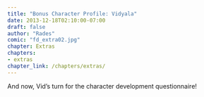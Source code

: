 ```yaml
---
title: "Bonus Character Profile: Vidyala"
date: 2013-12-18T02:10:00-07:00
draft: false
author: "Rades"
comic: "fd_extra02.jpg"
chapter: Extras
chapters:
- extras
chapter_link: /chapters/extras/
---
```


And now, Vid’s turn for the character development questionnaire!


